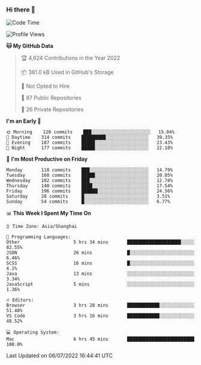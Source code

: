 ### Hi there 👋

<!--
**qbosen/qbosen** is a ✨ _special_ ✨ repository because its `README.md` (this file) appears on your GitHub profile.

Here are some ideas to get you started:

- 🔭 I’m currently working on ...
- 🌱 I’m currently learning ...
- 👯 I’m looking to collaborate on ...
- 🤔 I’m looking for help with ...
- 💬 Ask me about ...
- 📫 How to reach me: ...
- 😄 Pronouns: ...
- ⚡ Fun fact: ...
-->

<!--START_SECTION:waka-->
![Code Time](http://img.shields.io/badge/Code%20Time-0%20secs-blue)

![Profile Views](http://img.shields.io/badge/Profile%20Views-5-blue)

**🐱 My GitHub Data** 

> 🏆 4,624 Contributions in the Year 2022
 > 
> 📦 381.0 kB Used in GitHub's Storage 
 > 
> 🚫 Not Opted to Hire
 > 
> 📜 87 Public Repositories 
 > 
> 🔑 26 Private Repositories  
 > 
**I'm an Early 🐤** 

```text
🌞 Morning    120 commits    ███░░░░░░░░░░░░░░░░░░░░░░   15.04% 
🌆 Daytime    314 commits    █████████░░░░░░░░░░░░░░░░   39.35% 
🌃 Evening    187 commits    █████░░░░░░░░░░░░░░░░░░░░   23.43% 
🌙 Night      177 commits    █████░░░░░░░░░░░░░░░░░░░░   22.18%

```
📅 **I'm Most Productive on Friday** 

```text
Monday       118 commits    ███░░░░░░░░░░░░░░░░░░░░░░   14.79% 
Tuesday      160 commits    █████░░░░░░░░░░░░░░░░░░░░   20.05% 
Wednesday    102 commits    ███░░░░░░░░░░░░░░░░░░░░░░   12.78% 
Thursday     140 commits    ████░░░░░░░░░░░░░░░░░░░░░   17.54% 
Friday       196 commits    ██████░░░░░░░░░░░░░░░░░░░   24.56% 
Saturday     28 commits     █░░░░░░░░░░░░░░░░░░░░░░░░   3.51% 
Sunday       54 commits     █░░░░░░░░░░░░░░░░░░░░░░░░   6.77%

```


📊 **This Week I Spent My Time On** 

```text
⌚︎ Time Zone: Asia/Shanghai

💬 Programming Languages: 
Other                    5 hrs 34 mins       ████████████████████░░░░░   82.55% 
JSON                     26 mins             █░░░░░░░░░░░░░░░░░░░░░░░░   6.46% 
SCSS                     16 mins             █░░░░░░░░░░░░░░░░░░░░░░░░   4.1% 
Java                     13 mins             ░░░░░░░░░░░░░░░░░░░░░░░░░   3.34% 
JavaScript               5 mins              ░░░░░░░░░░░░░░░░░░░░░░░░░   1.36%

🔥 Editors: 
Browser                  3 hrs 28 mins       ████████████░░░░░░░░░░░░░   51.48% 
VS Code                  3 hrs 16 mins       ████████████░░░░░░░░░░░░░   48.52%

💻 Operating System: 
Mac                      6 hrs 45 mins       █████████████████████████   100.0%

```


 Last Updated on 06/07/2022 16:44:41 UTC
<!--END_SECTION:waka-->
